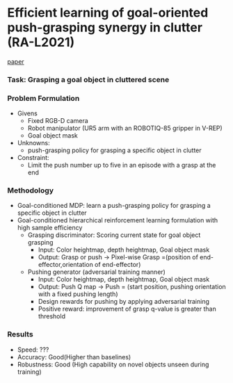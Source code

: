 # Efficient learning of goal-oriented push-grasping synergy in clutter (RA-L2021)
[paper](https://arxiv.org/pdf/2103.05405v3.pdf)
### Task: Grasping a goal object in cluttered scene
### Problem Formulation
- Givens
   - Fixed RGB-D camera 
   - Robot manipulator (UR5 arm with an ROBOTIQ-85 gripper in V-REP)
   - Goal object mask
- Unknowns:
   - push-grasping policy for grasping a specific object in clutter
- Constraint:
   - Limit the push number up to five in an episode with a grasp at the end


### Methodology
- Goal-conditioned MDP:  learn a push-grasping policy for grasping a specific object in clutter
- Goal-conditioned hierarchical reinforcement learning formulation with high sample efficiency
   - Grasping discriminator:  Scoring current state for goal object grasping 
      - Input: Color heightmap, depth heightmap, Goal object mask 
      - Output: Grasp or push → Pixel-wise Grasp =(position of end-effector,orientation of end-effector)
   - Pushing generator (adversarial training manner)
      - Input:  Color heightmap, depth heightmap, Goal object mask 
      - Output: Push Q map → Push = (start position, pushing orientation with a fixed pushing length)
      - Design rewards for pushing by applying adversarial training
      - Positive reward: improvement of grasp q-value is greater than threshold


### Results
- Speed: ???
- Accuracy:  Good(Higher than baselines)
- Robustness: Good (High capability on novel objects unseen during training)

